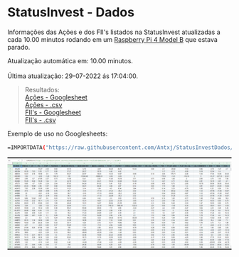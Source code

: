 
# StatusInvest - Dados
Informações das Ações e dos FII's listados na StatusInvest atualizadas a cada 10.00 minutos rodando em um [Raspberry Pi 4 Model B](https://www.raspberrypi.com/) que estava parado.

Atualização automática em: 10.00 minutos. <br>
<br>Última atualização: 29-07-2022 ás 17:04:00.  <br>


>Resultados: <br>
[Ações - Googlesheet](https://docs.google.com/spreadsheets/d/e/2PACX-1vS97G13-9owVwSm1y_TAE3gTaxYflhMvgXCYgj3zEGVwqrbPiUrsOyUUcdhM5D7YVJPNaiinn51Plgc/pubhtml?gid=313887204&single=true) <br>
[Ações - .csv](https://raw.githubusercontent.com/Antxj/StatusInvestDados/master/resultado/dadosacoes.csv) <br>
[FII's - Googlesheet](https://docs.google.com/spreadsheets/d/e/2PACX-1vS97G13-9owVwSm1y_TAE3gTaxYflhMvgXCYgj3zEGVwqrbPiUrsOyUUcdhM5D7YVJPNaiinn51Plgc/pubhtml?gid=1741348998&single=true) <br>
[FII's - .csv](https://raw.githubusercontent.com/Antxj/StatusInvestDados/master/resultado/dadosfiis.csv) <br>


Exemplo de uso no Googlesheets:
```sh
=IMPORTDATA("https://raw.githubusercontent.com/Antxj/StatusInvestDados/master/resultado/dadosacoes.csv";";";"pt_BR")
```

![img_2.png](exemplo.png)


